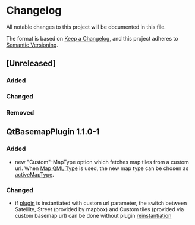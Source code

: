 # Changelog
All notable changes to this project will be documented in this file.

The format is based on [Keep a Changelog](https://keepachangelog.com/en/1.0.0/),
and this project adheres to [Semantic Versioning](https://semver.org/spec/v2.0.0.html).


## [Unreleased]

### Added

### Changed

### Removed


## QtBasemapPlugin 1.1.0-1

### Added
- new "Custom"-MapType option which fetches map tiles from a custom url. When [Map QML Type](https://doc.qt.io/qt-5/qml-qtlocation-map.html) is used,
the new map type can be chosen as [activeMapType](https://doc.qt.io/qt-5/qml-qtlocation-map.html#activeMapType-prop).

### Changed
- if [plugin](https://doc.qt.io/qt-5/qml-qtlocation-plugin.html) is instantiated with custom url parameter, the switch between Satellite, Street (provided by mapbox) 
and Custom tiles (provided via custom basemap url) can be done without plugin [reinstantiation](https://doc.qt.io/qt-5/qml-qtlocation-map.html#plugin-prop)

